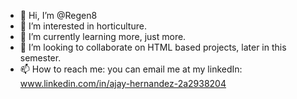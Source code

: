 - 👋 Hi, I’m @Regen8
- 👀 I’m interested in horticulture.
- 🌱 I’m currently learning more, just more.
- 💞️ I’m looking to collaborate on HTML based projects, later in this semester.
- 📫 How to reach me: you can email me at my linkedIn: www.linkedin.com/in/ajay-hernandez-2a2938204

<!---
Regen8/Regen8 is a ✨ special ✨ repository because its `README.md` (this file) appears on your GitHub profile.
You can click the Preview link to take a look at your changes.
--->
